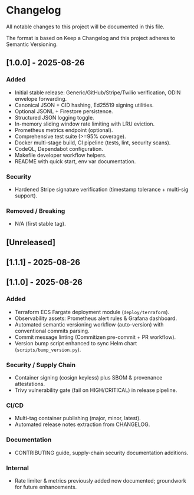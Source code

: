 # Changelog

All notable changes to this project will be documented in this file.

The format is based on Keep a Changelog and this project adheres to Semantic Versioning.

## [1.0.0] - 2025-08-26
### Added
- Initial stable release: Generic/GitHub/Stripe/Twilio verification, ODIN envelope forwarding.
- Canonical JSON + CID hashing, Ed25519 signing utilities.
- Optional JSONL + Firestore persistence.
- Structured JSON logging toggle.
- In-memory sliding window rate limiting with LRU eviction.
- Prometheus metrics endpoint (optional).
- Comprehensive test suite (>=95% coverage).
- Docker multi-stage build, CI pipeline (tests, lint, security scans).
- CodeQL, Dependabot configuration.
- Makefile developer workflow helpers.
- README with quick start, env var documentation.

### Security
- Hardened Stripe signature verification (timestamp tolerance + multi-sig support).

### Removed / Breaking
- N/A (first stable tag).

## [Unreleased]

## [1.1.1] - 2025-08-26

## [1.1.0] - 2025-08-26
### Added
- Terraform ECS Fargate deployment module (`deploy/terraform`).
- Observability assets: Prometheus alert rules & Grafana dashboard.
- Automated semantic versioning workflow (auto-version) with conventional commits parsing.
- Commit message linting (Commitizen pre-commit + PR workflow).
- Version bump script enhanced to sync Helm chart (`scripts/bump_version.py`).

### Security / Supply Chain
- Container signing (cosign keyless) plus SBOM & provenance attestations.
- Trivy vulnerability gate (fail on HIGH/CRITICAL) in release pipeline.

### CI/CD
- Multi-tag container publishing (major, minor, latest).
- Automated release notes extraction from CHANGELOG.

### Documentation
- CONTRIBUTING guide, supply-chain security documentation additions.

### Internal
- Rate limiter & metrics previously added now documented; groundwork for future enhancements.

